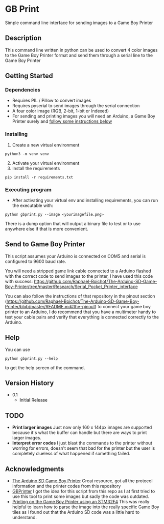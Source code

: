 # GB Print

Simple command line interface for sending images to a Game Boy Printer

## Description

This command line written in python can be used to convert 4 color images to the Game Boy Printer format and send them through a serial line to the Game Boy Printer

## Getting Started

### Dependencies

* Requires PIL / Pillow to convert images
* Requires pyserial to send images through the serial connection
* A four color image (RGB, 2-bit, 1-bit or Indexed)
* For sending and printing images you will need an Arduino, a Game Boy Printer surely and [follow some instructions below](#send-to-game-boy-printer)

### Installing

1. Create a new virtual environment
```
python3 -m venv venv
```
2. Activate your virtual environment
3. Install the requirements
```
pip install -r requirements.txt
```

### Executing program

* After activating your virtual env and installing requirements, you can run the executable with:
```
python gbprint.py --image <yourimagefile.png>
```
There is a dump option that will output a binary file to test or to use anywhere else if that is more convenient.

## Send to Game Boy Printer
This script assumes your Arduino is connected on COM5 and serial is configured to 9600 baud rate.

You will need a stripped game link cable connected to a Arduino flashed with the correct code to send images to the printer, I have used this code with success: https://github.com/Raphael-Boichot/The-Arduino-SD-Game-Boy-Printer/tree/master/Research/Serial_Pocket_Printer_interface

You can also follow the instructions of that repository in the pinout section (https://github.com/Raphael-Boichot/The-Arduino-SD-Game-Boy-Printer/blob/master/README.md#the-pinout) to connect your game boy printer to an Arduino, I do recommend that you have a multimeter handy to test your cable pairs and verify that everything is connected correctly to the Arduino.

## Help

You can use
```
python gbprint.py --help
```
to get the help screen of the command.

## Version History

* 0.1
    * Initial Release

## TODO
* **Print larger images** Just now only 160 x 144px images are supported because it's what the buffer can handle but there are ways to print larger images.
* **Interpret error codes** I just blast the commands to the printer without worring for errors, doesn't seem that bad for the printer but the user is completely clueless of what happened if something failed.

## Acknowledgments

* [The Arduino SD Game Boy Printer](https://github.com/Raphael-Boichot/The-Arduino-SD-Game-Boy-Printer) Great resource, got all the protocol information and the printer codes from this repository
* [GBPrinter](https://github.com/octavifs/GBPrinter) I got the idea for this script from this repo as I at first tried to use this tool to print some images but sadly the code was outdated.
* [Printing on the Game Boy Printer using an STM32F4](https://dhole.github.io/post/gameboy_serial_3/) This was really helpful to learn how to parse the image into the really specific Game Boy tiles as I found out that the Arduino SD code was a little hard to understand.